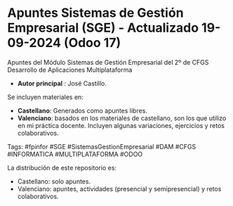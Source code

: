 # Apuntes Sistemas de Gestión Empresarial (SGE) - Actualizado 19-09-2024 (Odoo 17)
Apuntes del Módulo Sistemas de Gestión Empresarial del 2º de CFGS Desarrollo de Aplicaciones Multiplataforma

- **Autor principal** : José Castillo.

Se incluyen materiales en:
- **Castellano**: Generados como apuntes libres.
- **Valenciano**: basados en los materiales de castellano, son los que utilizo en mi práctica docente. Incluyen algunas variaciones, ejercicios y retos colaborativos.

Tags: #fpinfor #SGE #SistemasGestionEmpresarial #DAM #CFGS #INFORMATICA #MULTIPLATAFORMA #ODOO

La distribución de este repositorio es:
- Castellano: solo apuntes.
- Valenciano: apuntes, actividades (presencial y semipresencial) y retos colaborativos.
